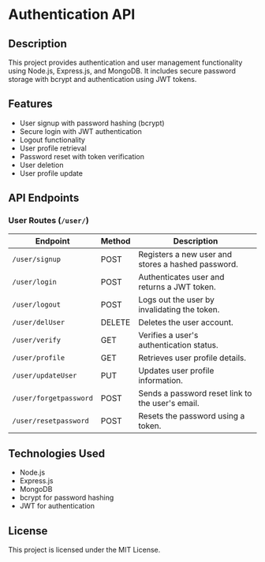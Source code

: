 # Authentication API

## Description
This project provides authentication and user management functionality using Node.js, Express.js, and MongoDB. It includes secure password storage with bcrypt and authentication using JWT tokens.

## Features
- User signup with password hashing (bcrypt)
- Secure login with JWT authentication
- Logout functionality
- User profile retrieval
- Password reset with token verification
- User deletion
- User profile update

## API Endpoints
### **User Routes** (`/user/`)

| Endpoint                 | Method | Description |
|--------------------------|--------|-------------|
| `/user/signup`          | POST   | Registers a new user and stores a hashed password. |
| `/user/login`           | POST   | Authenticates user and returns a JWT token. |
| `/user/logout`          | POST   | Logs out the user by invalidating the token. |
| `/user/delUser`        | DELETE | Deletes the user account. |
| `/user/verify`         | GET    | Verifies a user's authentication status. |
| `/user/profile`        | GET    | Retrieves user profile details. |
| `/user/updateUser`     | PUT    | Updates user profile information. |
| `/user/forgetpassword` | POST   | Sends a password reset link to the user's email. |
| `/user/resetpassword`  | POST   | Resets the password using a token. |


## Technologies Used
- Node.js
- Express.js
- MongoDB
- bcrypt for password hashing
- JWT for authentication

## License
This project is licensed under the MIT License.

